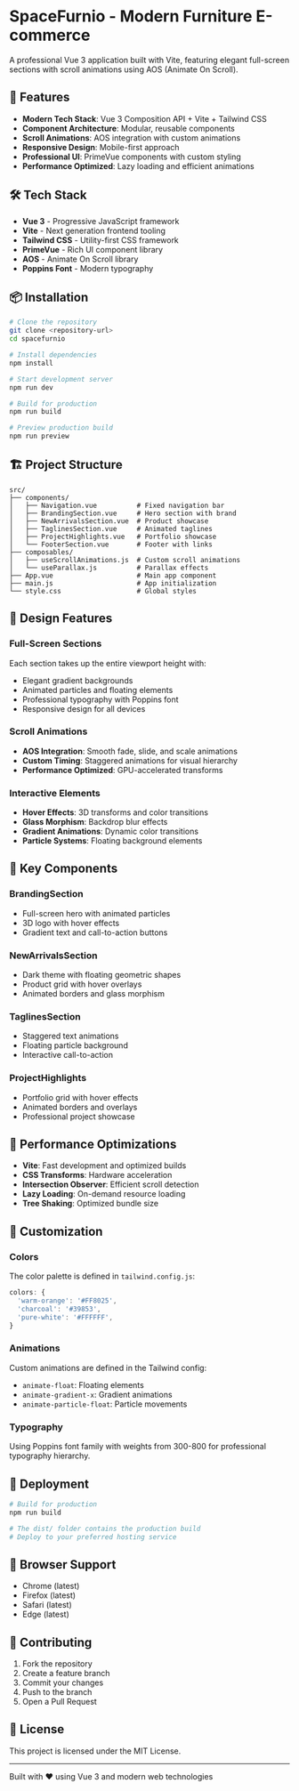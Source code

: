 # SpaceFurnio - Modern Furniture E-commerce

A professional Vue 3 application built with Vite, featuring elegant full-screen sections with scroll animations using AOS (Animate On Scroll).

## 🚀 Features

- **Modern Tech Stack**: Vue 3 Composition API + Vite + Tailwind CSS
- **Component Architecture**: Modular, reusable components
- **Scroll Animations**: AOS integration with custom animations
- **Responsive Design**: Mobile-first approach
- **Professional UI**: PrimeVue components with custom styling
- **Performance Optimized**: Lazy loading and efficient animations

## 🛠️ Tech Stack

- **Vue 3** - Progressive JavaScript framework
- **Vite** - Next generation frontend tooling
- **Tailwind CSS** - Utility-first CSS framework
- **PrimeVue** - Rich UI component library
- **AOS** - Animate On Scroll library
- **Poppins Font** - Modern typography

## 📦 Installation

```bash
# Clone the repository
git clone <repository-url>
cd spacefurnio

# Install dependencies
npm install

# Start development server
npm run dev

# Build for production
npm run build

# Preview production build
npm run preview
```

## 🏗️ Project Structure

```
src/
├── components/
│   ├── Navigation.vue          # Fixed navigation bar
│   ├── BrandingSection.vue     # Hero section with brand
│   ├── NewArrivalsSection.vue  # Product showcase
│   ├── TaglinesSection.vue     # Animated taglines
│   ├── ProjectHighlights.vue   # Portfolio showcase
│   └── FooterSection.vue       # Footer with links
├── composables/
│   ├── useScrollAnimations.js  # Custom scroll animations
│   └── useParallax.js          # Parallax effects
├── App.vue                     # Main app component
├── main.js                     # App initialization
└── style.css                   # Global styles
```

## 🎨 Design Features

### Full-Screen Sections
Each section takes up the entire viewport height with:
- Elegant gradient backgrounds
- Animated particles and floating elements
- Professional typography with Poppins font
- Responsive design for all devices

### Scroll Animations
- **AOS Integration**: Smooth fade, slide, and scale animations
- **Custom Timing**: Staggered animations for visual hierarchy
- **Performance Optimized**: GPU-accelerated transforms

### Interactive Elements
- **Hover Effects**: 3D transforms and color transitions
- **Glass Morphism**: Backdrop blur effects
- **Gradient Animations**: Dynamic color transitions
- **Particle Systems**: Floating background elements

## 🌟 Key Components

### BrandingSection
- Full-screen hero with animated particles
- 3D logo with hover effects
- Gradient text and call-to-action buttons

### NewArrivalsSection
- Dark theme with floating geometric shapes
- Product grid with hover overlays
- Animated borders and glass morphism

### TaglinesSection
- Staggered text animations
- Floating particle background
- Interactive call-to-action

### ProjectHighlights
- Portfolio grid with hover effects
- Animated borders and overlays
- Professional project showcase

## 🎯 Performance Optimizations

- **Vite**: Fast development and optimized builds
- **CSS Transforms**: Hardware acceleration
- **Intersection Observer**: Efficient scroll detection
- **Lazy Loading**: On-demand resource loading
- **Tree Shaking**: Optimized bundle size

## 🎨 Customization

### Colors
The color palette is defined in `tailwind.config.js`:
```javascript
colors: {
  'warm-orange': '#FF8025',
  'charcoal': '#39853',
  'pure-white': '#FFFFFF',
}
```

### Animations
Custom animations are defined in the Tailwind config:
- `animate-float`: Floating elements
- `animate-gradient-x`: Gradient animations
- `animate-particle-float`: Particle movements

### Typography
Using Poppins font family with weights from 300-800 for professional typography hierarchy.

## 🚀 Deployment

```bash
# Build for production
npm run build

# The dist/ folder contains the production build
# Deploy to your preferred hosting service
```

## 📱 Browser Support

- Chrome (latest)
- Firefox (latest)
- Safari (latest)
- Edge (latest)

## 🤝 Contributing

1. Fork the repository
2. Create a feature branch
3. Commit your changes
4. Push to the branch
5. Open a Pull Request

## 📄 License

This project is licensed under the MIT License.

---

Built with ❤️ using Vue 3 and modern web technologies
